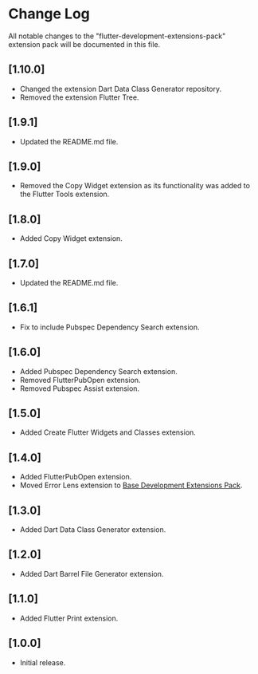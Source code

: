 # Change Log

All notable changes to the "flutter-development-extensions-pack" extension pack will be documented in this file.

## [1.10.0]

- Changed the extension Dart Data Class Generator repository.
- Removed the extension Flutter Tree.

## [1.9.1]

- Updated the README.md file.

## [1.9.0]

- Removed the Copy Widget extension as its functionality was added to the Flutter Tools extension.

## [1.8.0]

- Added Copy Widget extension.

## [1.7.0]

- Updated the README.md file.

## [1.6.1]

- Fix to include Pubspec Dependency Search extension.

## [1.6.0]

- Added Pubspec Dependency Search extension.
- Removed FlutterPubOpen extension.
- Removed Pubspec Assist extension.

## [1.5.0]

- Added Create Flutter Widgets and Classes extension.

## [1.4.0]

- Added FlutterPubOpen extension.
- Moved Error Lens extension to [Base Development Extensions Pack](https://marketplace.visualstudio.com/items?itemName=ricardo-emerson.base-development-extensions-pack).

## [1.3.0]

- Added Dart Data Class Generator extension.

## [1.2.0]

- Added Dart Barrel File Generator extension.

## [1.1.0]

- Added Flutter Print extension.

## [1.0.0]

- Initial release.
